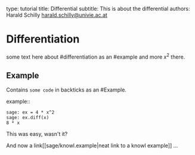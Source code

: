 type: tutorial
title: Differential
subtitle: This is about the differential
authors:
    Harald Schilly <harald.schilly@univie.ac.at>

# Differentiation

some text here about #differentiation as an #example
and more $x^2$ there.

## Example

Contains `some code` in backticks as an #Example.

example::

    sage: ex = 4 * x^2
    sage: ex.diff(x)
    8 * x
    
This was easy, wasn't it?

And now a link[[sage/knowl.example|neat link to a knowl example]] ... 